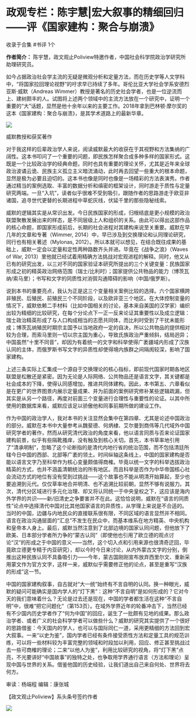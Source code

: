 # 政观专栏：陈宇慧|宏大叙事的精细回归——评《国家建构：聚合与崩溃》


收录于合集 #书评 1个

**作者简介：** 陈宇慧，政文观止Poliview特邀作者，中国社会科学院政治学研究所助理研究员。  

  
  
  

  

  

如今占据政治社会学主流的无疑是微观分析和定量方法，而在历史学等人文学科中，“将国家拉回理论视野”的吁求早已持续了多年。哥伦比亚大学社会学系安德烈亚斯·威默（Andreas
Wimmer）教授是著名的历史社会学者，也是一位逆流而上、建树颇丰的人。试图将上述两个领域中的主流方法放在一个研究中，证明一个重要的“大”话题，显然是他十余年以来的主要工作。2018年拿到巴林顿·摩尔奖的这本《国家建构：聚合与崩溃》，是其学术道路上的最新华章。

  

![](/images/319/2.jpeg)

威默教授和获奖著作

  

对于我这样的后辈政治学人来说，阅读威默最大的收获在于其视野和方法集纳的广阔性。这本书叩问了一个重要的问题，即民族怎样聚合成多种多样的国家形式。这既是一个比较政治学的经典命题，同时也具有重要的理论关怀，尤其是近年来全球政治波谲云诡、民族主义孤立主义暗流涌动，此时再去回望一些重大的根本命题，显然是极为必要且迫切的。这本书也像是同时也像是一场精彩的方法表演秀。作者通过精当的案例选取、丰富的数据分析和缜密的框架设计，同时游走于质性与定量研究两端。一旦“入坑”，读者似乎很难不受到吸引，跟随作者的思路游走于欧亚非诸国，追寻世代更替的长期进程中草蛇灰线，伏延千里的那些隐秘线索。

  

威默的逻辑其实是从常识出发。今日民族国家的形成，归根结底是更小规模的政治联盟聚散发展出来的样态，是不同层级上人和组织的关系。由此可以得出这部作品的核心命题，即国家形成前后，长期的社会进程对其建构来说至关重要。威默在早几年的文章和专著（Wimmer,
2014）中，早已涉及到交换理论和认同理论研究，同行也有相关著述（Mylonas,
2012）。所以本就可以想见，在结合既往成果的基础上，威默一定会以定量和定性两种路数齐头并进。毕竟在《战争之浪》（Waves of War,
2013）里他就已经试着用精确方法挑战对宏观进程的解释。同时，他又从已有的研究出发，以三对不同的国家验证本研究所提出的三个关键变量：民族国家形成之初的精英政治网络范围（瑞士/比利时）；国家提供公共物品的能力（博茨瓦纳/索马里）；书写和文字的同质性对消弭沟通障碍的影响（中国/俄罗斯）。

  

说到本书的重要亮点，我认为正是这三个变量相关案例比较的选择。六个国家横跨非殖民、后殖民、前殖民三个不同阶段，以及欧非亚三个地区。在大体控制变量的情况下，威默依赖二手材料（比如中国相关的讨论，基本来自美国的汉学家）编织出较为精细的比较研究，在每个分论点下一正一反来论证其重要性以及成立逻辑：瑞士政治精英形成了与人口构成相当的志愿共同体，而比利时受到了干扰未能形成；博茨瓦纳殖民时期宗主国予以当地政府一定的自决，所以公共物品的提供相对较为合理，而索马里则一切以宗主国为重心，导致氏族政治严重倾斜，结局迥异；中国虽然“十里不同音”，却因为有着统一的文字和科举使得广袤疆域内形成了汉族认同的主体，而俄罗斯书写文字的异质性却使得境内族群之间隔阂较深，影响了国家建构。

  

上述三条实际上汇集成一个源自于交换理论的核心指标，即前现代国家时期各地区联盟是松散还是紧密。因为无论是人际网络、公共物品还是语言文字，其关键都是社会成本的下降，使得认同感增加，推进共同体建构。因此，本书第五、六章看似是在更广的世界图景内展示定量成果、并为前面的案例研究修补某些逻辑疏漏，但其实是从另一个路径，再度对前面三个变量进行合理性与重要性的论证。以其中所使用的数据库来看，威默应该足以骄傲他和同事前期所做的建设工作。

  

作为中国的政治学人，我对本书的关注显然会集中在第四章、尤其是论述中国政治的部分。威默在本书中大量参考从魏斐德、何炳棣、艾尔曼到商伟等几代域外中国研究学者的著作，然而从研究清代政治的角度来看，他以语言同质与否来论证国家建构前景，似乎有些隔靴搔痒，没有触及到核心关切。首先，本书草率地引用了“清承明制”，忽略了这个论断指的是清代内地行省的统治范围，而不包括清廷所辖今日中国的西部、北部等广袤的领土。时间纵轴这条线上，中国的国家建构是否能以语言文字乃至科举作为核心变量颇值得商榷。毕竟以统一文字的科举选拔政治精英的方式，也并不涵盖清朝统治的所有地区。而且科举是否作为中华帝国核心社会流动方式的地位有没有受到过挑战——这个故事也不能从明清开始算起，至少也要追溯到元代。仅仅草率地合并明清、也不追溯比较前朝，显然不够有说服力。其次，清代分区域进行多元化治理、却又将认同统一于中央皇权之下，这应该是海内外学界的共识——新/旧清史之争要害并不在此。这恰恰说明，威默在“语言的同质性”论点中选择清代中国对比其他国家语言的异质性，从学理上来说是不合适的。当时的中国，边疆与内地民众的直接联系很有限，不同区域的语言显然并不相同。语言在政治沟通层面的“汇总”不发生在民众中，而基本维系在地方精英、中央机构和皇帝本人身上。最后，威默当然注意到了北部边境的国家认同问题，但他放下了欧美、日本部分学者所力争的“蒙古认同”（即使他也引用了欧立德的观点讨论“汉”的形成之于中国的意义——当然，这个切入点和引用来源也很清奇迂回，毕竟欧立德更专精于内亚研究），却以今时今日来讨论，从内外蒙古文字的分别，倒推出这种民族认同不具备吸引力——今年，蒙古国刚刚宣布放弃西里尔文、重新采用蒙文作为官方文字，这样一来，威默似乎需要修正他的论点，甚至是重写“汉族的形成”这一节。

  

中国的国家建构叙事，自古就对“大一统”始终有不言自明的认同。换一种眼光，威默的疑问可能确实是国内学人的“灯下黑”：这种“不言自明”是如何形成的？它对今天的我们意味着什么？无论是过去还是现在，中国的学者都生活在这种“不言自明”中，很难“把它问题化”（第153页）。在域外学界近年的轮番冲击下，当然已经有不少国内历史学者作了“何为中国”的回应，诞生了一批颇有见地的成果。那么政治学者、或者广义的社会科学学者可以做些什么？威默的研究其实提供了一个很好的思路借鉴：今天国内的学人，也可以与国际同仁一道，采用更精细的方法回到宏大叙事。一来“以史为鉴”，国内学者已经有条件接受质性方法和定量工具的规范训练，可以将一些材料较为丰富完整的领域和时段加以利用，回应、修正甚至挑战过去一些可商榷的理论；二来“以他人为鉴”，利用比较研究的视角，将“灯下黑”点亮，不光要讲好“中国故事”的独特之处，也争取用学界通行语言（方法和理论）呈现中国与世界的关系。借鉴他国的历史经验，让我们道出自己来自何处、世界将去何方。

  

审读：杨端程 编辑：康张城

【政文观止Poliview】系头条号签约作者

  

![](/images/319/3.jpeg)

  

